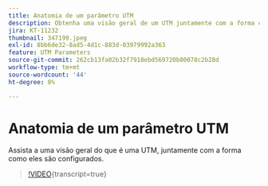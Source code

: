 ```yaml
---
title: Anatomia de um parâmetro UTM
description: Obtenha uma visão geral de um UTM juntamente com a forma como eles são configurados. Eles devem ter entre 60 e 160 caracteres.
jira: KT-11232
thumbnail: 347199.jpeg
exl-id: 8bb6de32-8ad5-4d1c-883d-03979992a363
feature: UTM Parameters
source-git-commit: 262cb13fa02b32f7918ebd569720b80078c2b28d
workflow-type: tm+mt
source-wordcount: '44'
ht-degree: 0%

---
```


# Anatomia de um parâmetro UTM

Assista a uma visão geral do que é uma UTM, juntamente com a forma como eles são configurados.

>[!VIDEO](https://video.tv.adobe.com/v/347199/?learn=on){transcript=true}
